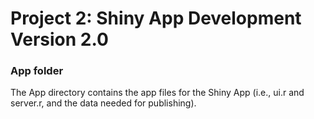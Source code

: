 # Project 2: Shiny App Development Version 2.0
### App folder

The App directory contains the app files for the Shiny App (i.e., ui.r and server.r, and the data needed for publishing).

